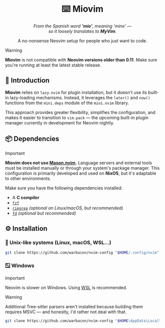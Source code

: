 <h1 align="center">⌨️ Miovim</h1>

<p align="center">
  <i>
    From the Spanish word <strong>'mío'</strong>, meaning <em>'mine'</em> —<br/>
    so it loosely translates to <strong>MyVim</strong>.
  </i>
</p>

<p align="center">
  A no-nonsense Neovim setup for people who just want to code.
</p>

> [!WARNING]
> **Miovim** is not compatible with **Neovim versions older than 0.11**. Make
> sure you're running at least the latest stable release.

## 🚩 Introduction

**Miovim** relies on `lazy.nvim` for plugin installation, but it doesn't use its
built-in lazy-loading mechanisms. Instead, it leverages the `later()` and
`now()` functions from the `mini.deps` module of the `mini.nvim` library.

This approach provides greater flexibility, simplifies the configuration, and
makes it easier to transition to `vim.pack` — the upcoming built-in plugin
manager currently in development for Neovim nightly.

## 📦 Dependencies

> [!IMPORTANT]
> **Miovim does not use [Mason.nvim](https://github.com/mason-org/mason.nvim).**
> Language servers and external tools must be installed manually or through your
> system's package manager. This configuration is primarily developed and used
> on **NixOS**, but it's adaptable to other environments.

Make sure you have the following dependencies installed:

- A **C compiler**
- [`fzf`](https://github.com/junegunn/fzf)
- [`ripgrep`](https://github.com/BurntSushi/ripgrep) *(optional on Linux/macOS,
  but recommended)*
- [`fd`](https://github.com/sharkdp/fd) *(optional but recommended)*

## ⚙️ Installation

### 🐧 Unix-like systems (Linux, macOS, WSL...)

```bash
git clone https://github.com/warbacon/nvim-config "$HOME/.config/nvim"
```

### 🪟 Windows

> [!IMPORTANT]
> Neovim is slower on Windows. Using
> [WSL](https://learn.microsoft.com/en-us/windows/wsl/install) is recommended.

> [!WARNING]
> Additional Tree-sitter parsers aren't installed because building them
> requires MSVC — and honestly, I'd rather not deal with that.

```bash
git clone https://github.com/warbacon/nvim-config "$HOME\AppData\Local\nvim"
```
